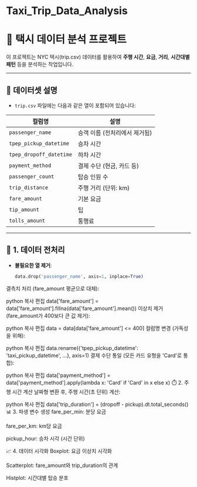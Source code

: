 # Taxi_Trip_Data_Analysis

# 🚕 택시 데이터 분석 프로젝트

이 프로젝트는 NYC 택시(trip.csv) 데이터를 활용하여 **주행 시간**, **요금**, **거리**, **시간대별 패턴** 등을 분석하는 작업입니다.

---

## 📁 데이터셋 설명

- `trip.csv` 파일에는 다음과 같은 열이 포함되어 있습니다:

| 컬럼명 | 설명 |
|--------|------|
| `passenger_name` | 승객 이름 (전처리에서 제거됨) |
| `tpep_pickup_datetime` | 승차 시간 |
| `tpep_dropoff_datetime` | 하차 시간 |
| `payment_method` | 결제 수단 (현금, 카드 등) |
| `passenger_count` | 탑승 인원 수 |
| `trip_distance` | 주행 거리 (단위: km) |
| `fare_amount` | 기본 요금 |
| `tip_amount` | 팁 |
| `tolls_amount` | 통행료 |

---

## 🧹 1. 데이터 전처리

- **불필요한 열 제거**:
  ```python
  data.drop('passenger_name', axis=1, inplace=True)
결측치 처리 (fare_amount 평균으로 대체):

python
복사
편집
data['fare_amount'] = data['fare_amount'].fillna(data['fare_amount'].mean())
이상치 제거 (fare_amount가 400보다 큰 값 제거):

python
복사
편집
data = data[data['fare_amount'] <= 400]
컬럼명 변경 (가독성을 위해):

python
복사
편집
data.rename({'tpep_pickup_datetime': 'taxi_pickup_datetime', ...}, axis=1)
결제 수단 통일 (모든 카드 유형을 'Card'로 통합):

python
복사
편집
data['payment_method'] = data['payment_method'].apply(lambda x: 'Card' if 'Card' in x else x)
⏱️ 2. 주행 시간 계산
날짜형 변환 후, 주행 시간(초 단위) 계산:

python
복사
편집
data['trip_duration'] = (dropoff - pickup).dt.total_seconds()
📊 3. 파생 변수 생성
fare_per_min: 분당 요금

fare_per_km: km당 요금

pickup_hour: 승차 시각 (시간 단위)

📈 4. 데이터 시각화
Boxplot: 요금 이상치 시각화

Scatterplot: fare_amount와 trip_duration의 관계

Histplot: 시간대별 탑승 분포

